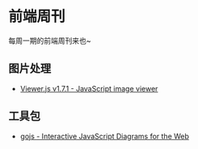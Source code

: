 # 前端周刊
每周一期的前端周刊来也~

## 图片处理

* [Viewer.js v1.7.1 - JavaScript image viewer](https://fengyuanchen.github.io/viewerjs/#)

## 工具包

* [gojs - Interactive JavaScript Diagrams for the Web](https://gojs.net/latest/index.html)
